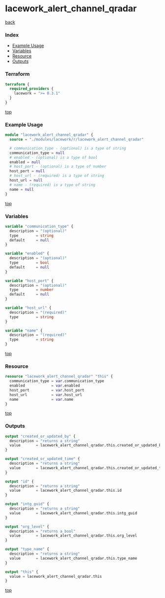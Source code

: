 # lacework_alert_channel_qradar

[back](../lacework.md)

### Index

- [Example Usage](#example-usage)
- [Variables](#variables)
- [Resource](#resource)
- [Outputs](#outputs)

### Terraform

```terraform
terraform {
  required_providers {
    lacework = ">= 0.3.1"
  }
}
```

[top](#index)

### Example Usage

```terraform
module "lacework_alert_channel_qradar" {
  source = "./modules/lacework/r/lacework_alert_channel_qradar"

  # communication_type - (optional) is a type of string
  communication_type = null
  # enabled - (optional) is a type of bool
  enabled = null
  # host_port - (optional) is a type of number
  host_port = null
  # host_url - (required) is a type of string
  host_url = null
  # name - (required) is a type of string
  name = null
}
```

[top](#index)

### Variables

```terraform
variable "communication_type" {
  description = "(optional)"
  type        = string
  default     = null
}

variable "enabled" {
  description = "(optional)"
  type        = bool
  default     = null
}

variable "host_port" {
  description = "(optional)"
  type        = number
  default     = null
}

variable "host_url" {
  description = "(required)"
  type        = string
}

variable "name" {
  description = "(required)"
  type        = string
}
```

[top](#index)

### Resource

```terraform
resource "lacework_alert_channel_qradar" "this" {
  communication_type = var.communication_type
  enabled            = var.enabled
  host_port          = var.host_port
  host_url           = var.host_url
  name               = var.name
}
```

[top](#index)

### Outputs

```terraform
output "created_or_updated_by" {
  description = "returns a string"
  value       = lacework_alert_channel_qradar.this.created_or_updated_by
}

output "created_or_updated_time" {
  description = "returns a string"
  value       = lacework_alert_channel_qradar.this.created_or_updated_time
}

output "id" {
  description = "returns a string"
  value       = lacework_alert_channel_qradar.this.id
}

output "intg_guid" {
  description = "returns a string"
  value       = lacework_alert_channel_qradar.this.intg_guid
}

output "org_level" {
  description = "returns a bool"
  value       = lacework_alert_channel_qradar.this.org_level
}

output "type_name" {
  description = "returns a string"
  value       = lacework_alert_channel_qradar.this.type_name
}

output "this" {
  value = lacework_alert_channel_qradar.this
}
```

[top](#index)